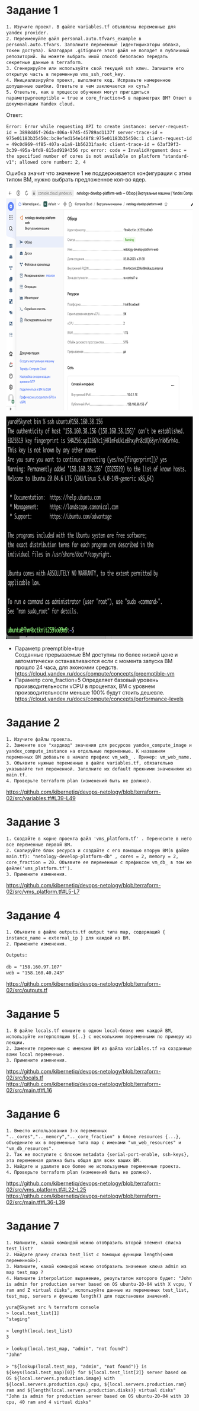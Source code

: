 # Задание 1
```
1. Изучите проект. В файле variables.tf объявлены переменные для yandex provider.
2. Переименуйте файл personal.auto.tfvars_example в personal.auto.tfvars. Заполните переменные (идентификаторы облака, токен доступа). Благодаря .gitignore этот файл не попадет в публичный репозиторий. Вы можете выбрать иной способ безопасно передать секретные данные в terraform.
3. Сгенерируйте или используйте свой текущий ssh ключ. Запишите его открытую часть в переменную vms_ssh_root_key.
4. Инициализируйте проект, выполните код. Исправьте намеренное допущенные ошибки. Ответьте в чем заключается их суть?
5. Ответьте, как в процессе обучения могут пригодиться параметрыpreemptible = true и core_fraction=5 в параметрах ВМ? Ответ в документации Yandex cloud.
```
Ответ:
```
Error: Error while requesting API to create instance: server-request-id = 3898dd6f-26da-406a-9745-45789ad1137f server-trace-id = 975e01183b35450c:bc9efed154e148f8:975e01183b35450c:1 client-request-id = 49c0d969-4f85-407a-a1a9-1b56231faa4c client-trace-id = 63af39f3-3c39-495a-bfd9-815ad9194356 rpc error: code = InvalidArgument desc = the specified number of cores is not available on platform "standard-v1"; allowed core number: 2, 4
```
Ошибка значит что значение 1 не поддерживается конфигурации с этим типом ВМ, нужно выбрать предложенное кол-во ядер.
<p align="center">
  <img width="1200" height="600" src="./Screenshots/hw-02_1_2.png">
</p>
<p align="center">
  <img width="1200" height="600" src="./Screenshots/hw-02_1.png">
</p>

- Параметр preemptible=true  
Созданные прерываемые ВМ доступны по более низкой цене и автоматически останавливаются если с момента запуска ВМ прошло 24 часа, для экономии средств.
https://cloud.yandex.ru/docs/compute/concepts/preemptible-vm  
- Параметр core_fraction=5
Определяет базовый уровень производительности vCPU в процентах, ВМ с уровнем производительности меньше 100% будут стоить дешевле.  
https://cloud.yandex.ru/docs/compute/concepts/performance-levels

# Задание 2
```
1. Изучите файлы проекта.
2. Замените все "хардкод" значения для ресурсов yandex_compute_image и yandex_compute_instance на отдельные переменные. К названиям переменных ВМ добавьте в начало префикс vm_web_ . Пример: vm_web_name.
3. Объявите нужные переменные в файле variables.tf, обязательно указывайте тип переменной. Заполните их default прежними значениями из main.tf.
4. Проверьте terraform plan (изменений быть не должно).
```
https://github.com/kibernetiq/devops-netology/blob/terraform-02/src/variables.tf#L39-L49
# Задание 3
```
1. Создайте в корне проекта файл 'vms_platform.tf' . Перенесите в него все переменные первой ВМ.
2. Скопируйте блок ресурса и создайте с его помощью вторую ВМ(в файле main.tf): "netology-develop-platform-db" , cores = 2, memory = 2, core_fraction = 20. Объявите ее переменные с префиксом vm_db_ в том же файле('vms_platform.tf').
3. Примените изменения.
```
https://github.com/kibernetiq/devops-netology/blob/terraform-02/src/vms_platform.tf#L5-L7
# Задание 4
```
1. Объявите в файле outputs.tf output типа map, содержащий { instance_name = external_ip } для каждой из ВМ.
2. Примените изменения.
```
```
Outputs:

db = "158.160.97.107"
web = "158.160.40.243"
```
https://github.com/kibernetiq/devops-netology/blob/terraform-02/src/outputs.tf
# Задание 5
```
1. В файле locals.tf опишите в одном local-блоке имя каждой ВМ, используйте интерполяцию ${..} с несколькими переменными по примеру из лекции.
2. Замените переменные с именами ВМ из файла variables.tf на созданные вами local переменные.
3. Примените изменения.
```
https://github.com/kibernetiq/devops-netology/blob/terraform-02/src/locals.tf  
https://github.com/kibernetiq/devops-netology/blob/terraform-02/src/main.tf#L16

# Задание 6
```
1. Вместо использования 3-х переменных ".._cores",".._memory",".._core_fraction" в блоке resources {...}, объедените их в переменные типа map с именами "vm_web_resources" и "vm_db_resources".
2. Так же поступите с блоком metadata {serial-port-enable, ssh-keys}, эта переменная должна быть общая для всех ваших ВМ.
3. Найдите и удалите все более не используемые переменные проекта.
4. Проверьте terraform plan (изменений быть не должно).
```
https://github.com/kibernetiq/devops-netology/blob/terraform-02/src/vms_platform.tf#L22-L25  
https://github.com/kibernetiq/devops-netology/blob/terraform-02/src/main.tf#L36-L39 

# Задание 7
```
1. Напишите, какой командой можно отобразить второй элемент списка test_list?
2. Найдите длину списка test_list с помощью функции length(<имя переменной>).
3. Напишите, какой командой можно отобразить значение ключа admin из map test_map ?
4. Напишите interpolation выражение, результатом которого будет: "John is admin for production server based on OS ubuntu-20-04 with X vcpu, Y ram and Z virtual disks", используйте данные из переменных test_list, test_map, servers и функцию length() для подстановки значений.
```
```
yura@Skynet src % terraform console
> local.test_list[1]
"staging"

> length(local.test_list)
3

> lookup(local.test_map, "admin", "not found")
"John"

> "${lookup(local.test_map, "admin", "not found")} is ${keys(local.test_map)[0]} for ${local.test_list[2]} server based on OS ${local.servers.production.image} with ${local.servers.production.cpu} cpu, ${local.servers.production.ram} ram and ${length(local.servers.production.disks)} virtual disks"
"John is admin for production server based on OS ubuntu-20-04 with 10 cpu, 40 ram and 4 virtual disks"
```
